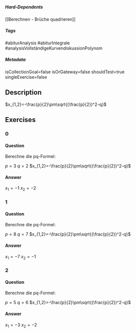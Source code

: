 ##### Hard-Dependents
[[Berechnen - Brüche quadrieren]]
##### Tags
#abiturAnalysis
#abiturIntegrale
#analysisVollständigeKurvendiskussionPolynom
##### Metadata
isCollectionGoal=false
isOrGateway=false
shouldTest=true
singleExercise=false
## Description
 $x_{1,2}=-\frac{p}{2}\pm\sqrt{(\frac{p}{2})^2-q}$ 
## Exercises
### 0
#### Question
Berechne die pq-Formel:

$p=3$
$q=2$
 $x_{1,2}=-\frac{p}{2}\pm\sqrt{(\frac{p}{2})^2-q}$
#### Answer
$x_{1}=-1$
$x_{2}=-2$
### 1
#### Question
Berechne die pq-Formel:

$p=8$
$q=7$
 $x_{1,2}=-\frac{p}{2}\pm\sqrt{(\frac{p}{2})^2-q}$
#### Answer
$x_{1}=-7$
$x_{2}=-1$
### 2
#### Question
Berechne die pq-Formel:

$p=5$
$q=6$
 $x_{1,2}=-\frac{p}{2}\pm\sqrt{(\frac{p}{2})^2-q}$
#### Answer
$x_{1}=-3$
$x_{2}=-2$
